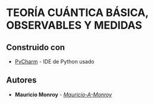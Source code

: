 # TEORÍA CUÁNTICA BÁSICA, OBSERVABLES Y MEDIDAS
## Construido con
- [PyCharm](https://www.jetbrains.com/pycharm/) - IDE de Python usado
## Autores
- **Mauricio Monroy** - [*Mauricio-A-Monroy*](https://github.com/Mauricio-A-Monroy)